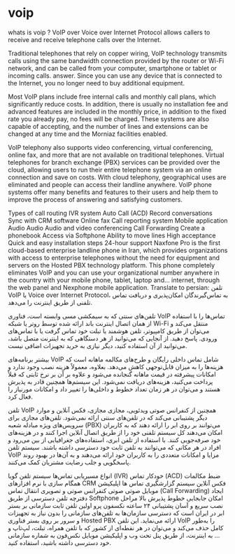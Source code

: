 # voip
whats is voip ?
VoIP over Voice over Internet Protocol allows callers to receive and receive telephone calls over the Internet.

Traditional telephones that rely on copper wiring, VoIP technology transmits calls using the same bandwidth connection provided by the router or Wi-Fi network, and can be called from your computer, smartphone or tablet or incoming calls. answer. Since you can use any device that is connected to the Internet, you no longer need to buy additional equipment.

Most VoIP plans include free internal calls and monthly call plans, which significantly reduce costs. In addition, there is usually no installation fee and advanced features are included in the monthly price, in addition to the fixed rate you already pay, no fees will be charged. These systems are also capable of accepting, and the number of lines and extensions can be changed at any time and the Morniaz facilities enabled.

VoIP telephony also supports video conferencing, virtual conferencing, online fax, and more that are not available on traditional telephones.
Virtual telephones for branch exchange (PBX) services can be provided over the cloud, allowing users to run their entire telephone system via an online connection and save on costs. With cloud telephony, geographical uses are eliminated and people can access their landline anywhere.
VoIP phone systems offer many benefits and features to their users and help them to improve the process of answering and satisfying customers.

Types of call routing
IVR system
Auto Call (ACD)
Record conversations
Sync with CRM software
Online fax
Call reporting system
Mobile application
Audio Audio
Audio and video conferencing
Call Forwarding
Create a phonebook
Access via Softphone
Ability to move lines
High acceptance
Quick and easy installation steps
24-hour support
Naxfone Pro is the first cloud-based enterprise landline phone in Iran, which provides organizations with access to enterprise telephones without the need for equipment and servers on the Hosted PBX technology platform. This phone completely eliminates VoIP and you can use your organizational number anywhere in the country with your mobile phone, tablet, laptop and… internet, through the web panel and Nexphone mobile application.
Translate to persian:
تلفن VoIP یا Voice over Internet Protocol، به تماس‌گیرندگان امکان‌پذیری و دریافت تماس تلفنی از طریق اینترنت را می‌دهد.

تلفن‌های سنتی که به سیمکشی مسی وابسته است، فناوری VoIP تماس‌ها را با استفاده از همان اتصال اینترنت باند ارائه شده توسط روتر یا شبکه Wi-Fi منتقل می‌کند و می‌توان از طریق کامپیوتر، تلفن هوشمند یا تبلت خود تماس گرفت یا با تماس‌های ورودی. پاسخ دهید. از آنجایی که می‌توانید از هر دستگاهی که به اینترنت متصل باشد، می‌توانید از آن استفاده کنید، دیگر نیازی به خرید تجهیزات اضافی نیست.

بیشتر برنامه‌های VoIP شامل تماس داخلی رایگان و طرح‌های مکالمه ماهانه است که هزینه‌ها را به میزان قابل‌توجهی کاهش می‌دهد. بعلاوه، معمولاً هزینه نصب وجود ندارد و امکانات پیشرفته در قیمت ماهانه گنجانده می‌شود و علاوه بر آن بر نرخ ثابتی که قبلاً پرداخت می‌کنید، هزینه‌های دریافت نمی‌شود. این سیستم‌ها همچنین قادر به پذیرش هستند و می‌توان در هر زمان تعداد خطوط و داخلی‌ها را تغییر داد و امکانات مورنیاز را فعال کرد.

تلفن VoIP همچنین از کنفرانس صوتی ویدئویی، مجازی مجازی، فکس آنلاین و موارد دیگر پشتیبانی می‌کند که در تلفن‌های سنتی ارائه نمی‌شود.
تلفن‌های مجازی برای سرویس‌های ویژه مبادله شعبه (PBX) می‌توانند بر روی ابر را ارائه دهند که به کاربران امکان می‌دهند کل سیستم تلفنی خود را از طریق اتصال آنلاین اجرا کنند و در هزینه‌های خود صرفه‌جویی کنند. با استفاده از تلفن ابری، استفاده‌های جغرافیایی از بین می‌رود و افراد در هر مکانی که می‌توانند به تلفن ثابت خود دسترسی داشته باشند.
سیستم تلفن VoIP مزایا و امکانات متعددی را به کاربران خود ارائه می‌دهند و به آن‌ها در بهبود روند پاسخگویی و جلب رضایت مشتریان کمک می‌کنند.

انواع مسیریابی تماس‌ها
سیستم تلفن گویا (IVR)
خودکار تماس (ACD)
ضبط مکالمات
همگام سازی با نرم افزارهای CRM
فکس آنلاین
سیستم گزارشگیری تماس ها
اپلیکیشن موبایل
صوتی صوتی
کنفرانس صوتی و تصویری
انتقال تماس (Call Forwarding)
ایجاد دفترچه تلفن
دسترسی از طریق Softphone
امکان جابجایی خطوط
پذیرش بالا
مراحل نصب سریع و آسان
پشتیبانی ۲۴ ساعته
نکسفون پرو اولین تلفن ثابت سازمانی بر بستر ابر در ایران است که دسترسی سازمان‌ها به تلفن‌های سازمانی را بدون نیاز به تجهیزات و سرور بر روی بستر فناوری Hosted PBX ارائه می‌نماید. این تلفن VoIP را به‌طور کامل حذف می‌کند و می‌توان در هر نقطه‌ای از کشور که با تلفن همراه، تبلت، لپ‌تاپ و … به اینترنت، از طریق پنل تحت وب و اپلیکیشن موبایل نکس‌فون به شماره سازمانی خود دسترسی داشته باشید، استفاده کنید.
